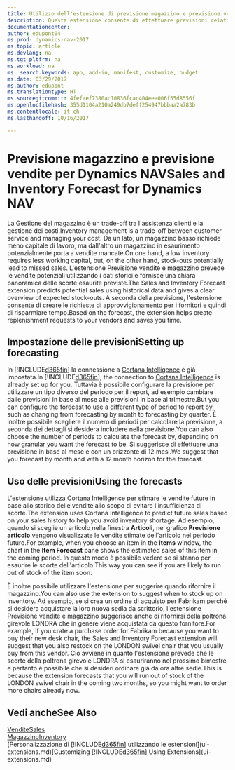 ```yaml
---
title: Utilizzo dell'estensione di previsione magazzino e previsione vendite per gestire il magazzino
description: Questa estensione consente di effettuare previsioni relative alle vendite, offre una chiara panoramica del magazzino in esaurimento e consente di creare richieste di approvvigionamento per i fornitori.
documentationcenter: 
author: edupont04
ms.prod: dynamics-nav-2017
ms.topic: article
ms.devlang: na
ms.tgt_pltfrm: na
ms.workload: na
ms. search.keywords: app, add-in, manifest, customize, budget
ms.date: 03/29/2017
ms.author: edupont
ms.translationtype: HT
ms.sourcegitcommit: 4fefaef7380ac10836fcac404eea006f55d8556f
ms.openlocfilehash: 355d1104a210a249db7deff254947bbbaa2a783b
ms.contentlocale: it-ch
ms.lasthandoff: 10/16/2017

---
```

# <a name="sales-and-inventory-forecast-for-dynamics-nav"></a><span data-ttu-id="1af9b-103">Previsione magazzino e previsione vendite per Dynamics NAV</span><span class="sxs-lookup"><span data-stu-id="1af9b-103">Sales and Inventory Forecast for Dynamics NAV</span></span>
<span data-ttu-id="1af9b-104">La Gestione del magazzino è un trade-off tra l'assistenza clienti e la gestione dei costi.</span><span class="sxs-lookup"><span data-stu-id="1af9b-104">Inventory management is a trade-off between customer service and managing your cost.</span></span> <span data-ttu-id="1af9b-105">Da un lato, un magazzino basso richiede meno capitale di lavoro, ma dall'altro un magazzino in esaurimento potenzialmente porta a vendite mancate.</span><span class="sxs-lookup"><span data-stu-id="1af9b-105">On one hand, a low inventory requires less working capital, but, on the other hand, stock-outs potentially lead to missed sales.</span></span> <span data-ttu-id="1af9b-106">L'estensione Previsione vendite e magazzino prevede le vendite potenziali utilizzando i dati storici e fornisce una chiara panoramica delle scorte esaurite previste.</span><span class="sxs-lookup"><span data-stu-id="1af9b-106">The Sales and Inventory Forecast extension predicts potential sales using historical data and gives a clear overview of expected stock-outs.</span></span> <span data-ttu-id="1af9b-107">A seconda della previsione, l'estensione consente di creare le richieste di approvvigionamento per i fornitori e quindi di risparmiare tempo.</span><span class="sxs-lookup"><span data-stu-id="1af9b-107">Based on the forecast, the extension helps create replenishment requests to your vendors and saves you time.</span></span>  

## <a name="setting-up-forecasting"></a><span data-ttu-id="1af9b-108">Impostazione delle previsioni</span><span class="sxs-lookup"><span data-stu-id="1af9b-108">Setting up forecasting</span></span>
<span data-ttu-id="1af9b-109">In [!INCLUDE[d365fin](includes/d365fin_md.md)] la connessione a [Cortana Intelligence](https://www.microsoft.com/en-us/cloud-platform/what-is-cortana-intelligence-suite) è già impostata.</span><span class="sxs-lookup"><span data-stu-id="1af9b-109">In [!INCLUDE[d365fin](includes/d365fin_md.md)], the connection to [Cortana Intelligence](https://www.microsoft.com/en-us/cloud-platform/what-is-cortana-intelligence-suite) is already set up for you.</span></span> <span data-ttu-id="1af9b-110">Tuttavia è possibile configurare la previsione per utilizzare un tipo diverso del periodo per il report, ad esempio cambiare dalle previsioni in base al mese alle previsioni in base al trimestre.</span><span class="sxs-lookup"><span data-stu-id="1af9b-110">But you can configure the forecast to use a different type of period to report by, such as changing from forecasting by month to forecasting by quarter.</span></span> <span data-ttu-id="1af9b-111">È inoltre possibile scegliere il numero di periodi per calcolare la previsione, a seconda dei dettagli si desidera includere nella previsione.</span><span class="sxs-lookup"><span data-stu-id="1af9b-111">You can also choose the number of periods to calculate the forecast by, depending on how granular you want the forecast to be.</span></span> <span data-ttu-id="1af9b-112">Si suggerisce di effettuare una previsione in base al mese e con un orizzonte di 12 mesi.</span><span class="sxs-lookup"><span data-stu-id="1af9b-112">We suggest that you forecast by month and with a 12 month horizon for the forecast.</span></span>  

## <a name="using-the-forecasts"></a><span data-ttu-id="1af9b-113">Uso delle previsioni</span><span class="sxs-lookup"><span data-stu-id="1af9b-113">Using the forecasts</span></span>
<span data-ttu-id="1af9b-114">L'estensione utilizza Cortana Intelligence per stimare le vendite future in base allo storico delle vendite allo scopo di evitare l'insufficienza di scorte.</span><span class="sxs-lookup"><span data-stu-id="1af9b-114">The extension uses Cortana Intelligence to predict future sales based on your sales history to help you avoid inventory shortage.</span></span> <span data-ttu-id="1af9b-115">Ad esempio, quando si sceglie un articolo nella finestra **Articoli**, nel grafico **Previsione articolo** vengono visualizzate le vendite stimate dell'articolo nel periodo futuro.</span><span class="sxs-lookup"><span data-stu-id="1af9b-115">For example, when you choose an item in the **Items** window, the chart in the **Item Forecast** pane shows the estimated sales of this item in the coming period.</span></span> <span data-ttu-id="1af9b-116">In questo modo è possibile vedere se si stanno per esaurire le scorte dell'articolo.</span><span class="sxs-lookup"><span data-stu-id="1af9b-116">This way you can see if you are likely to run out of stock of the item soon.</span></span>  

<span data-ttu-id="1af9b-117">È inoltre possibile utilizzare l'estensione per suggerire quando rifornire il magazzino.</span><span class="sxs-lookup"><span data-stu-id="1af9b-117">You can also use the extension to suggest when to stock up on inventory.</span></span> <span data-ttu-id="1af9b-118">Ad esempio, se si crea un ordine di acquisto per Fabrikam perché si desidera acquistare la loro nuova sedia da scrittorio, l'estensione Previsione vendite e magazzino suggerisce anche di rifornirsi della poltrona girevole LONDRA che in genere viene acquistata da questo fornitore.</span><span class="sxs-lookup"><span data-stu-id="1af9b-118">For example, if you crate a purchase order for Fabrikam because you want to buy their new desk chair, the Sales and Inventory Forecast extension will suggest that you also restock on the LONDON swivel chair that you usually buy from this vendor.</span></span> <span data-ttu-id="1af9b-119">Ciò avviene in quanto l'estensione prevede che le scorte della poltrona girevole LONDRA si esauriranno nel prossimo bimestre e pertanto è possibile che si desideri ordinare già da ora altre sedie.</span><span class="sxs-lookup"><span data-stu-id="1af9b-119">This is because the extension forecasts that you will run out of stock of the LONDON swivel chair in the coming two months, so you might want to order more chairs already now.</span></span>  

## <a name="see-also"></a><span data-ttu-id="1af9b-120">Vedi anche</span><span class="sxs-lookup"><span data-stu-id="1af9b-120">See Also</span></span>
[<span data-ttu-id="1af9b-121">Vendite</span><span class="sxs-lookup"><span data-stu-id="1af9b-121">Sales</span></span>](sales-manage-sales.md)  
[<span data-ttu-id="1af9b-122">Magazzino</span><span class="sxs-lookup"><span data-stu-id="1af9b-122">Inventory</span></span>](inventory-manage-inventory.md)  
<span data-ttu-id="1af9b-123">[Personalizzazione di [!INCLUDE[d365fin](includes/d365fin_md.md)] utilizzando le estensioni](ui-extensions.md)</span><span class="sxs-lookup"><span data-stu-id="1af9b-123">[Customizing [!INCLUDE[d365fin](includes/d365fin_md.md)] Using Extensions](ui-extensions.md)</span></span>  

